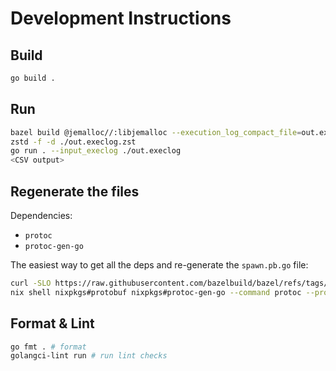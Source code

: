 # Development Instructions

## Build

```bash
go build .
```

## Run

```bash
bazel build @jemalloc//:libjemalloc --execution_log_compact_file=out.execlog.zst
zstd -f -d ./out.execlog.zst
go run . --input_execlog ./out.execlog
<CSV output>
```

## Regenerate the files

Dependencies:
* `protoc`
* `protoc-gen-go`


The easiest way to get all the deps and re-generate the `spawn.pb.go` file:

```bash
curl -SLO https://raw.githubusercontent.com/bazelbuild/bazel/refs/tags/7.6.0/src/main/protobuf/spawn.proto
nix shell nixpkgs#protobuf nixpkgs#protoc-gen-go --command protoc --proto_path=. --go_out=. --go_opt=paths=source_relative --go_opt=Mspawn.proto=main/ ./spawn.proto
```

## Format & Lint

```bash
go fmt . # format
golangci-lint run # run lint checks
```

